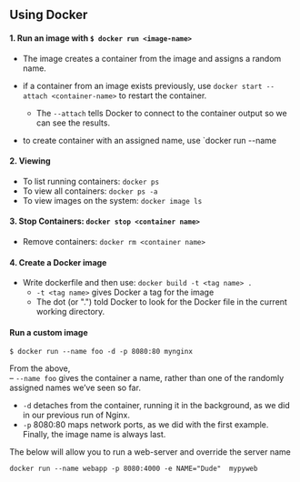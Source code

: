 ## Using Docker


#### 1. Run an image with `$ docker run <image-name>`
* The image creates a container from the image and assigns a random name.
* if a container from an image exists previously, use `docker start --attach <container-name>` to restart the container.<br>
  * The `--attach` tells Docker to connect to the container output so we can see the results.

* to create container with an assigned name, use `docker run --name <the-name>

#### 2. Viewing
* To list running containers: `docker ps`
* To view all containers: `docker ps -a`
* To view images on the system: `docker image ls`

#### 3. Stop Containers: `docker stop <container name>`
*  Remove containers: `docker rm <container name>`

#### 4. Create a Docker image
* Write dockerfile and then use: `docker build -t <tag name> .`
  * `-t <tag name>` gives Docker a tag for the image 
  * The dot (or ".") told Docker to look for the Docker file in the current working directory. 


#### Run a custom image
`$ docker run --name foo -d -p 8080:80 mynginx`<br>

From the above,<br>
– `--name foo` gives the container a name, rather than one of the randomly assigned names we’ve seen so far.<br>
- `-d` detaches from the container, running it in the background, as we did in our previous run of Nginx.<br>
- `-p` 8080:80 maps network ports, as we did with the first example.
Finally, the image name is always last.


The below will allow you to run a web-server and override the server name<br>

`
docker run --name webapp -p 8080:4000 -e NAME="Dude"  mypyweb
`

